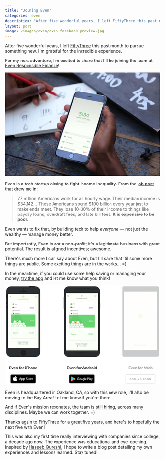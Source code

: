 ```yaml
---
title: "Joining Even"
categories: even
description: "After five wonderful years, I left FiftyThree this past month to pursue something new. I'm grateful for the incredible experience."
layout: post
image: /images/even/even-facebook-preview.jpg
---
```


After five wonderful years, I left [FiftyThree](https://www.fiftythree.com/) this past month to pursue something new. I'm grateful for the incredible experience.

For my next adventure, I'm excited to share that I'll be joining the team at [Even Responsible Finance](https://even.com/)!

[![Even photo](/images/even/even-facebook-preview.jpg)](https://even.com/)

Even is a tech startup aiming to fight income inequality. From the [job post](https://even.com/jobs/software-engineer) that drew me in:

> 77 million Americans work for an hourly wage. Their median income is $34,142… These Americans spend $100 billion every year just to make ends meet. They lose 10-30% of their income to things like payday loans, overdraft fees, and late bill fees. **It is expensive to be poor.**

Even wants to fix that, by building tech to help _everyone_ — not just the wealthy — manage money better.

But importantly, Even is _not_ a non-profit; it's a legitimate business with great potential. The result is aligned incentives; awesome.

There's much more I can say about Even, but I'll save that ’til some more things are public. Some exciting things are in the works… =)

In the meantime, if you could use some help saving or managing your money, [try the app][download] and let me know what you think!

[![Even mobile apps](/images/even/even-mobile-apps.png)][download]

[download]: http://get.even.com/Mfje/vIvDJrWw6B

Even is headquartered in Oakland, CA, so with this new role, I'll also be moving to the Bay Area! Let me know if you're there.

And if Even's mission resonates, the team is [still hiring](https://even.com/jobs), across many disciplines. Maybe we can work together. =)

Thanks again to FiftyThree for a great five years, and here's to hopefully the next five with Even!

<aside>
This was also my first time really interviewing with companies since college, a decade ago now. The experience was educational and eye-opening. Inspired by <a href="http://haseebq.com/how-to-break-into-tech-job-hunting-and-interviews/" target="_blank">Haseeb Qureshi</a>, I hope to write a blog post detailing my own experiences and lessons learned. Stay tuned!
</aside>
